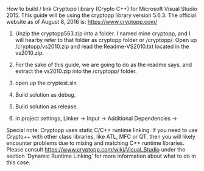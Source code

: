 How to build / link Cryptopp library (Crypto C++) for Microsoft Visual Studio 2015. This guide will be using the cryptopp library version 5.6.3. The official website as of August 8, 2016 is: https://www.cryptopp.com/


1. Unzip the cryptopp563.zip into a folder. I named mine cryptopp, and I will hearby refer to that folder as cryptopp folder or /cryptopp/. Open up /cryptopp/vs2010.zip and read the Readme-VS2010.txt located in the vs2010.zip.

2. For the sake of this guide, we are going to do as the readme says, and extract the vs2010.zip into the /cryptopp/ folder.

3. open up the cryptest.sln

4. Build solution as debug.

5. Build solution as release.

6. in project settings, Linker -> Input -> Additional Dependencies -> 





Special note:
Cryptopp uses static C/C++ runtime linking. If you need to use Crypto++ with other class libraries, like ATL, MFC or QT, then you will likely encounter problems due to mixing and matching C++ runtime libraries. Please consult https://www.cryptopp.com/wiki/Visual_Studio
under the section 'Dynamic Runtime Linking' for more information about what to do in this case.
